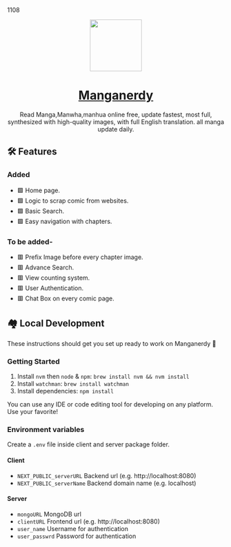 1108

<div align="center">
    <img src="packages/client/public/logo.png" height="120"/>
    <h1>
        <a href="https://manganerdy.com" target="_blank">Manganerdy</a>
    </h1>
    <p>Read Manga,Manwha,manhua online free, update fastest, most full, synthesized with high-quality images, with full English translation. all manga update daily.</p>
</div>

## 🛠️ Features
### Added
- 🟩 Home page.
- 🟩 Logic to scrap comic from websites.
- 🟩 Basic Search.
- 🟩 Easy navigation with chapters.

### To be added- 
- 🟥 Prefix Image before every chapter image.
- 🟥 Advance Search.
- 🟥 View counting system.
- 🟥 User Authentication.
- 🟥 Chat Box on every comic page.


## 🏘️ Local Development
These instructions should get you set up ready to work on Manganerdy 🙌

### Getting Started
1. Install `nvm` then `node` & `npm`: `brew install nvm && nvm install`
2. Install `watchman`: `brew install watchman`
3. Install dependencies: `npm install`

You can use any IDE or code editing tool for developing on any platform. Use your favorite!

### Environment variables 
Create a `.env` file inside client and server package folder.
#### Client
- `NEXT_PUBLIC_serverURL` Backend url (e.g. http://localhost:8080)
- `NEXT_PUBLIC_serverName` Backend domain name (e.g. localhost)

#### Server
- `mongoURL` MongoDB url
- `clientURL` Frontend url (e.g. http://localhost:8080)
- `user_name` Username for authentication
- `user_passwrd` Password for authentication
